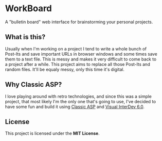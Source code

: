 # WorkBoard

A "bulletin board" web interface for brainstorming your personal projects.


## What is this?

Usually when I'm working on a project I tend to write a whole bunch of Post-Its
and save important URLs in browser windows and some times save them to a text
file. This is messy and makes it very difficult to come back to a project after
a while. This project aims to replace all those Post-Its and random files.
It'll be equaly messy, only this time it's digital.


## Why Classic ASP?

I love playing around with retro technologies, and since this was a simple
project, that most likely I'm the only one that's going to use, I've decided
to have some fun and build it using [Classic ASP](https://en.wikipedia.org/wiki/Active_Server_Pages)
and [Visual InterDev 6.0](https://en.wikipedia.org/wiki/Visual_InterDev).


## License

This project is licensed under the **MIT License**.
